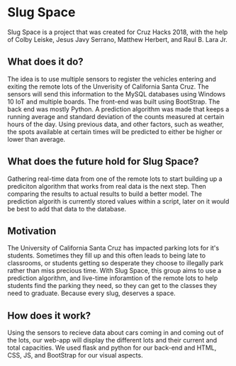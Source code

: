 # Slug Space
Slug Space is a project that was created for Cruz Hacks 2018, with the help of Colby Leiske, Jesus Javy Serrano, Matthew Herbert, and Raul B. Lara Jr.

## What does it do?
The idea is to use multiple sensors to register the vehicles entering and exiting the remote lots of the Unverisity of California Santa Cruz. The sensors will send this information to the MySQL databases using Windows 10 IoT and multiple boards. The front-end was built using BootStrap. The back end was mostly Python. A prediction algorithm was made that keeps a running average and standard deviation of the counts measured at certain hours of the day. Using previous data, and other factors, such as weather, the spots available at certain times will be predicted to either be higher or lower than average. 

## What does the future hold for Slug Space? 

Gathering real-time data from one of the remote lots to start building up a prediciton algorithm that works from real data is the next step. Then comparing the results to actual results to build a better model. The prediction algorith is currently stored values within a script, later on it would be best to add that data to the database. 

## Motivation

The University of California Santa Cruz has impacted parking lots for it's students. Sometimes they fill up and this often leads to being late to classrooms, or students getting so desperate they choose to illegally park rather than miss precious time. With Slug Space, this group aims to use a prediction algorithm, and live-time inforamtion of the remote lots to help students find the parking they need, so they can get to the classes they need to graduate. Because every slug, deserves a space. 

## How does it work?
Using the sensors to recieve data about cars coming in and coming out of the lots, our web-app will display the different lots and their current and total capacities. We used flask and python for our back-end and HTML, CSS, JS, and BootStrap for our visual aspects. 
